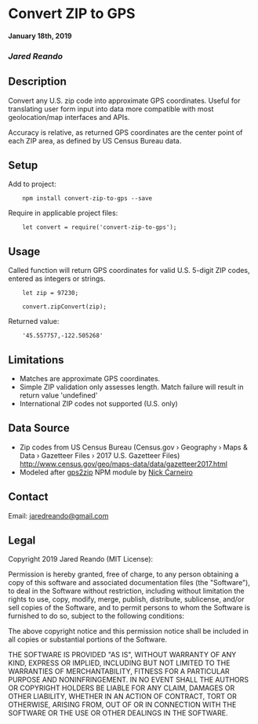# Convert ZIP to GPS
#### January 18th, 2019

### _Jared Reando_
## Description
Convert any U.S. zip code into approximate GPS coordinates. Useful for translating user form input into data more compatible with most geolocation/map interfaces and APIs.

Accuracy is relative, as returned GPS coordinates are the center point of each ZIP area, as defined by US Census Bureau data.

## Setup
Add to project:
```
    npm install convert-zip-to-gps --save
```
Require in applicable project files:
```
    let convert = require('convert-zip-to-gps');
```

## Usage
Called function will return GPS coordinates for valid U.S. 5-digit ZIP codes, entered as integers or strings.
```
    let zip = 97230;

    convert.zipConvert(zip);
```
Returned value:
```
    '45.557757,-122.505268'
```

## Limitations
- Matches are approximate GPS coordinates.
- Simple ZIP validation only assesses length. Match failure will result in return value 'undefined'
- International ZIP codes not supported (U.S. only)

## Data Source

- Zip codes from US Census Bureau (Census.gov › Geography › Maps & Data › Gazetteer Files › 2017 U.S. Gazetteer Files)
http://www.census.gov/geo/maps-data/data/gazetteer2017.html
- Modeled after [gps2zip](https://github.com/NickCarneiro/gps2zip) NPM module by [Nick Carneiro](https://github.com/NickCarneiro/)

## Contact
Email: jaredreando@gmail.com

## Legal
Copyright 2019 Jared Reando (MIT License):

Permission is hereby granted, free of charge, to any person obtaining a copy of this software and associated documentation files (the "Software"), to deal in the Software without restriction, including without limitation the rights to use, copy, modify, merge, publish, distribute, sublicense, and/or sell copies of the Software, and to permit persons to whom the Software is furnished to do so, subject to the following conditions:

The above copyright notice and this permission notice shall be included in all copies or substantial portions of the Software.

THE SOFTWARE IS PROVIDED "AS IS", WITHOUT WARRANTY OF ANY KIND, EXPRESS OR IMPLIED, INCLUDING BUT NOT LIMITED TO THE WARRANTIES OF MERCHANTABILITY, FITNESS FOR A PARTICULAR PURPOSE AND NONINFRINGEMENT. IN NO EVENT SHALL THE AUTHORS OR COPYRIGHT HOLDERS BE LIABLE FOR ANY CLAIM, DAMAGES OR OTHER LIABILITY, WHETHER IN AN ACTION OF CONTRACT, TORT OR OTHERWISE, ARISING FROM, OUT OF OR IN CONNECTION WITH THE SOFTWARE OR THE USE OR OTHER DEALINGS IN THE SOFTWARE.
